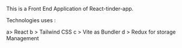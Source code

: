 

This is a Front End Application of React-tinder-app.

Technologies uses :

a> React
b > Tailwind CSS
c > Vite as Bundler
d > Redux for storage Management